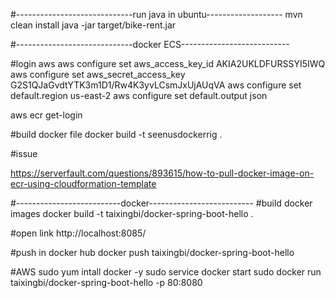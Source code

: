 

#-----------------------------run java in ubuntu-------------------
mvn clean install
 java -jar target/bike-rent.jar


#-----------------------------docker ECS---------------------------

#login aws
aws configure set aws_access_key_id AKIA2UKLDFURSSYI5IWQ
aws configure set aws_secret_access_key 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
aws configure set default.region us-east-2
aws configure set default.output json

aws ecr get-login 

#build docker file
docker build -t seenusdockerrig .



 
#issue
  
https://serverfault.com/questions/893615/how-to-pull-docker-image-on-ecr-using-cloudformation-template

#--------------------------docker--------------------------
#build docker images
docker build  -t taixingbi/docker-spring-boot-hello .

#open link
http://localhost:8085/

#push in docker hub
docker push taixingbi/docker-spring-boot-hello 

#AWS
sudo yum intall docker -y
sudo service docker start
sudo docker run taixingbi/docker-spring-boot-hello   -p 80:8080


